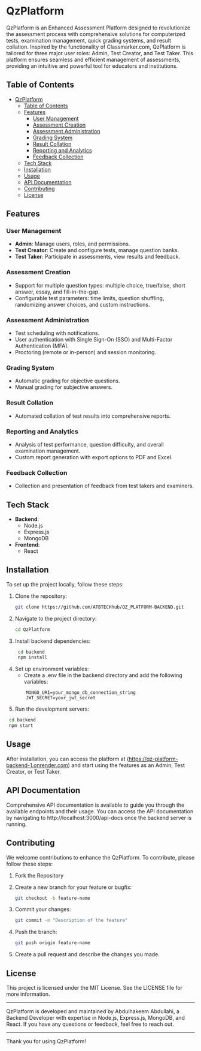 
# QzPlatform

QzPlatform is an Enhanced Assessment Platform designed to revolutionize the assessment process with comprehensive solutions for computerized tests, examination management, quick grading systems, and result collation. Inspired by the functionality of Classmarker.com, QzPlatform is tailored for three major user roles: Admin, Test Creator, and Test Taker. This platform ensures seamless and efficient management of assessments, providing an intuitive and powerful tool for educators and institutions.

## Table of Contents

- [QzPlatform](#qzplatform)
  - [Table of Contents](#table-of-contents)
  - [Features](#features)
    - [User Management](#user-management)
    - [Assessment Creation](#assessment-creation)
    - [Assessment Administration](#assessment-administration)
    - [Grading System](#grading-system)
    - [Result Collation](#result-collation)
    - [Reporting and Analytics](#reporting-and-analytics)
    - [Feedback Collection](#feedback-collection)
  - [Tech Stack](#tech-stack)
  - [Installation](#installation)
  - [Usage](#usage)
  - [API Documentation](#api-documentation)
  - [Contributing](#contributing)
  - [License](#license)

## Features

### User Management
- **Admin**: Manage users, roles, and permissions.
- **Test Creator**: Create and configure tests, manage question banks.
- **Test Taker**: Participate in assessments, view results and feedback.

### Assessment Creation
- Support for multiple question types: multiple choice, true/false, short answer, essay, and fill-in-the-gap.
- Configurable test parameters: time limits, question shuffling, randomizing answer choices, and custom instructions.

### Assessment Administration
- Test scheduling with notifications.
- User authentication with Single Sign-On (SSO) and Multi-Factor Authentication (MFA).
- Proctoring (remote or in-person) and session monitoring.

### Grading System
- Automatic grading for objective questions.
- Manual grading for subjective answers.

### Result Collation
- Automated collation of test results into comprehensive reports.

### Reporting and Analytics
- Analysis of test performance, question difficulty, and overall examination management.
- Custom report generation with export options to PDF and Excel.

### Feedback Collection
- Collection and presentation of feedback from test takers and examiners.

## Tech Stack

- **Backend**: 
  - Node.js
  - Express.js
  - MongoDB
- **Frontend**:
  - React

## Installation

To set up the project locally, follow these steps:

1. Clone the repository:
   ```bash
   git clone https://github.com/ATBTECHhub/QZ_PLATFORM-BACKEND.git
   ```
2. Navigate to the project directory:
   ```bash 
   cd QzPlatform
   ```
3. Install backend dependencies:
   ```bash
    cd backend
    npm install
   ```
4. Set up environment variables:
   *  Create a .env file in the backend directory and add the following variables:
    ```
        MONGO_URI=your_mongo_db_connection_string
        JWT_SECRET=your_jwt_secret
    ```
5.  Run the development servers:
   ```bash
    cd backend
    npm start
   ```

## Usage
After installation, you can access the platform at (https://qz-platform-backend-1.onrender.com) and start using the features as an Admin, Test Creator, or Test Taker.

## API Documentation
Comprehensive API documentation is available to guide you through the available endpoints and their usage. You can access the API documentation by navigating to http://localhost:3000/api-docs once the backend server is running.

## Contributing
We welcome contributions to enhance the QzPlatform. To contribute, please follow these steps:
1. Fork the Repository

2. Create a new branch for your feature or bugfix:
    ```bash
    git checkout -b feature-name
    ```

3. Commit your changes:
    ```bash
    git commit -m "Description of the feature"
    ```

4. Push the branch:
    ```bash
    git push origin feature-name
    ```

5. Create a pull request and describe the changes you made.

## License
This project is licensed under the MIT License. See the LICENSE file for more information.

***

QzPlatform is developed and maintained by Abdulhakeem Abdullahi, a Backend Developer with expertise in Node.js, Express.js, MongoDB, and React. If you have any questions or feedback, feel free to reach out.  

***
Thank you for using QzPlatform!

